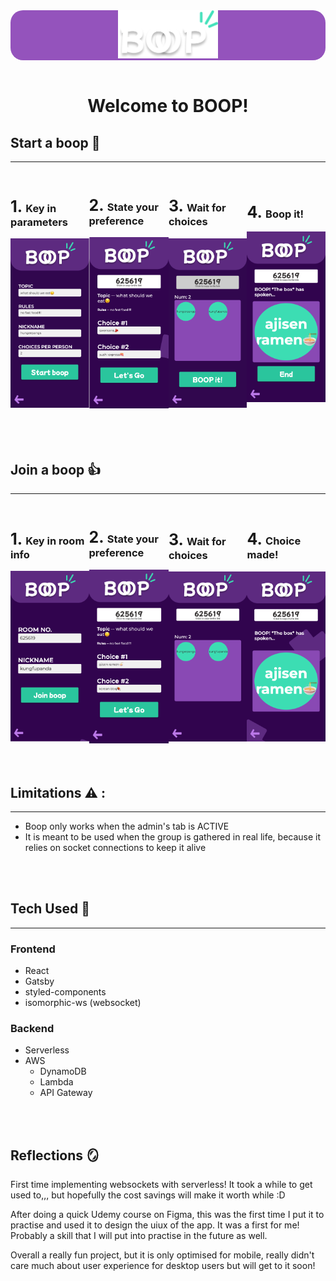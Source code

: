 <div align="center" style="background-color: #9453BC; border-radius: 20px;">
  <img alt="Boop" src="./frontend/src/assets/images/boopLogo.png" 
  width="160px" />
</div>

</br>

<h1 
  align=center
>
  Welcome to BOOP!
</h1>

## Start a boop 🚀

---

<br>

<div style="display: flex; justify-content: space-between; align-items: center;">
  <div>
    <h3>
      <span style="font-size: 25px; font-weight: 700">1. </span> 
      Key in parameters
    </h3>
    <img alt="Creating boop" src="./screenshots/create-boop.png" width="200" />
  </div>

  <br>
  <br>
  
  <div>
    <h3>
      <span style="font-size: 25px; font-weight: 700">2. </span> 
      State your preference
    </h3>
    <img alt="Make your choices" src="./screenshots/admin-choosing.png" width="200" />
  </div>

  <br>
  <br>

  <div>
    <h3>
      <span style="font-size: 25px; font-weight: 700">3. </span> 
      Wait for choices
    </h3>
    <img alt="Admin wait" src="./screenshots/admin-wait.png" width="200" />
  </div>
  
  <br>
  <br>
  
  <div>
    <h3>
      <span style="font-size: 25px; font-weight: 700">4. </span> 
      Boop it!
    </h3>
    <img alt="boop it" src="./screenshots/final-choice.png" width="200" />
  </div>
</div>

<br>
<br>
<br>

## Join a boop 👍

---

<br>

<div style="display: flex; justify-content: space-between; align-items: center;">
  <div>
    <h3>
      <span style="font-size: 25px; font-weight: 700">1. </span> 
      Key in room info
    </h3>
    <img alt="Joining boop" src="./screenshots/join-boop.png" width="200" />
  </div>

  <br>
  <br>
  
  <div>
    <h3>
      <span style="font-size: 25px; font-weight: 700">2. </span> 
      State your preference
    </h3>
    <img alt="Make your choices" src="./screenshots/joiner-choosing.png" width="200" />
  </div>

  <br>
  <br>

  <div>
    <h3>
      <span style="font-size: 25px; font-weight: 700">3. </span> 
      Wait for choices
    </h3>
    <img alt="Joiner wait" src="./screenshots/joiner-wait.png" width="200" />
  </div>
  
  <br>
  <br>
  
  <div>
    <h3>
      <span style="font-size: 25px; font-weight: 700">4. </span> 
      Choice made!
    </h3>
    <img alt="Final choice" src="./screenshots/joiner-final.png" width="200" />
  </div>
</div>

<br>
<br>

## Limitations ⚠️ :

---

- Boop only works when the admin's tab is ACTIVE
- It is meant to be used when the group is gathered in real life, because it relies on socket connections to keep it alive

<br>
<br>

## Tech Used 🔨

---

### Frontend

- React
- Gatsby
- styled-components
- isomorphic-ws (websocket)

### Backend

- Serverless
- AWS
  - DynamoDB
  - Lambda
  - API Gateway

<br>
<br>

## Reflections 🪞

First time implementing websockets with serverless! It took a while to get used to,,, but hopefully the cost savings will make it worth while :D

After doing a quick Udemy course on Figma, this was the first time I put it to practise and used it to design the uiux of the app. It was a first for me! Probably a skill that I will put into practise in the future as well.

Overall a really fun project, but it is only optimised for mobile, really didn't care much about user experience for desktop users but will get to it soon!
